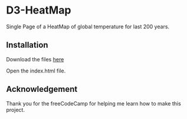 # D3-HeatMap

Single Page of a HeatMap of global temperature for last 200 years.

## Installation

Download the files [here](https://github.com/Stevegolden12/D3-HeatMap)

Open the index.html file.

## Acknowledgement

Thank you for the freeCodeCamp for helping me learn how to make this project.

